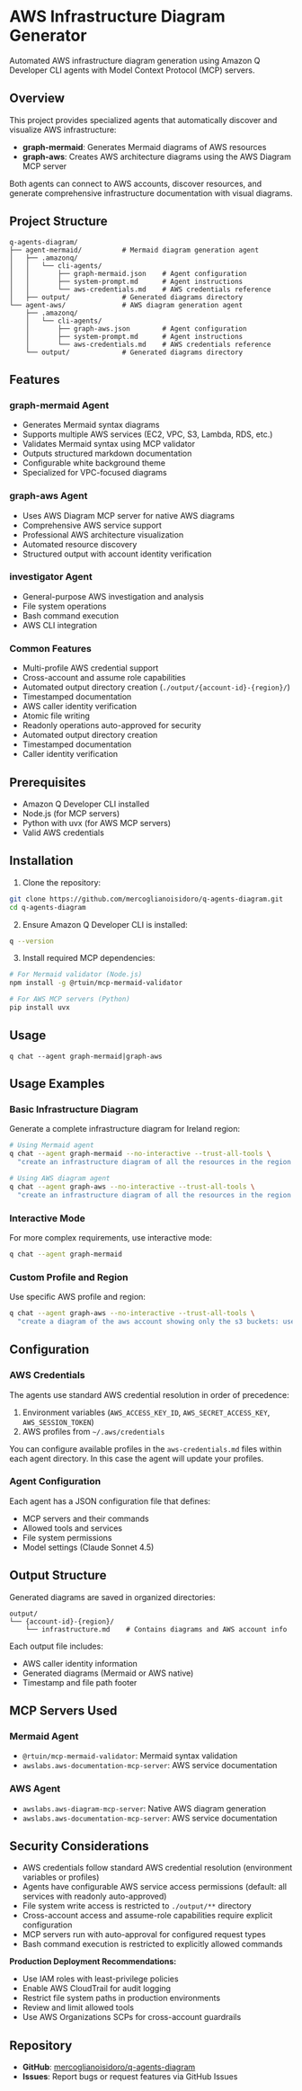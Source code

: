# AWS Infrastructure Diagram Generator

Automated AWS infrastructure diagram generation using Amazon Q Developer CLI agents with Model Context Protocol (MCP) servers.

## Overview

This project provides specialized agents that automatically discover and visualize AWS infrastructure:

- **graph-mermaid**: Generates Mermaid diagrams of AWS resources
- **graph-aws**: Creates AWS architecture diagrams using the AWS Diagram MCP server

Both agents can connect to AWS accounts, discover resources, and generate comprehensive infrastructure documentation with visual diagrams.

## Project Structure

```
q-agents-diagram/
├── agent-mermaid/          # Mermaid diagram generation agent
│   ├── .amazonq/
│   │   └── cli-agents/
│   │       ├── graph-mermaid.json    # Agent configuration
│   │       ├── system-prompt.md      # Agent instructions
│   │       └── aws-credentials.md    # AWS credentials reference
│   ├── output/             # Generated diagrams directory
└── agent-aws/              # AWS diagram generation agent
    ├── .amazonq/
    │   └── cli-agents/
    │       ├── graph-aws.json        # Agent configuration
    │       ├── system-prompt.md      # Agent instructions
    │       └── aws-credentials.md    # AWS credentials reference
    └── output/             # Generated diagrams directory
```

## Features

### graph-mermaid Agent
- Generates Mermaid syntax diagrams
- Supports multiple AWS services (EC2, VPC, S3, Lambda, RDS, etc.)
- Validates Mermaid syntax using MCP validator
- Outputs structured markdown documentation
- Configurable white background theme
- Specialized for VPC-focused diagrams

### graph-aws Agent
- Uses AWS Diagram MCP server for native AWS diagrams
- Comprehensive AWS service support
- Professional AWS architecture visualization
- Automated resource discovery
- Structured output with account identity verification

### investigator Agent
- General-purpose AWS investigation and analysis
- File system operations
- Bash command execution
- AWS CLI integration

### Common Features
- Multi-profile AWS credential support
- Cross-account and assume role capabilities
- Automated output directory creation (`./output/{account-id}-{region}/`)
- Timestamped documentation
- AWS caller identity verification
- Atomic file writing
- Readonly operations auto-approved for security
- Automated output directory creation
- Timestamped documentation
- Caller identity verification

## Prerequisites

- Amazon Q Developer CLI installed
- Node.js (for MCP servers)
- Python with uvx (for AWS MCP servers)
- Valid AWS credentials

## Installation

1. Clone the repository:

```bash
git clone https://github.com/mercoglianoisidoro/q-agents-diagram.git
cd q-agents-diagram
```

2. Ensure Amazon Q Developer CLI is installed:

```bash
q --version
```

3. Install required MCP dependencies:

```bash
# For Mermaid validator (Node.js)
npm install -g @rtuin/mcp-mermaid-validator

# For AWS MCP servers (Python)
pip install uvx
```


## Usage

`q chat --agent graph-mermaid|graph-aws`


## Usage Examples

### Basic Infrastructure Diagram

Generate a complete infrastructure diagram for Ireland region:

```bash
# Using Mermaid agent
q chat --agent graph-mermaid --no-interactive --trust-all-tools \
  "create an infrastructure diagram of all the resources in the region Ireland"

# Using AWS diagram agent
q chat --agent graph-aws --no-interactive --trust-all-tools \
  "create an infrastructure diagram of all the resources in the region Ireland"
```


### Interactive Mode

For more complex requirements, use interactive mode:

```bash
q chat --agent graph-mermaid
```

### Custom Profile and Region

Use specific AWS profile and region:

```bash
q chat --agent graph-aws --no-interactive --trust-all-tools \
  "create a diagram of the aws account showing only the s3 buckets: use 'isi' profile and ireland region"
```




## Configuration

### AWS Credentials

The agents use standard AWS credential resolution in order of precedence:

1. Environment variables (`AWS_ACCESS_KEY_ID`, `AWS_SECRET_ACCESS_KEY`, `AWS_SESSION_TOKEN`)
2. AWS profiles from `~/.aws/credentials`

You can configure available profiles in the `aws-credentials.md` files within each agent directory. In this case the agent will update your profiles.


### Agent Configuration

Each agent has a JSON configuration file that defines:
- MCP servers and their commands
- Allowed tools and services
- File system permissions
- Model settings (Claude Sonnet 4.5)



## Output Structure

Generated diagrams are saved in organized directories:

```
output/
└── {account-id}-{region}/
    └── infrastructure.md    # Contains diagrams and AWS account info
```

Each output file includes:
- AWS caller identity information
- Generated diagrams (Mermaid or AWS native)
- Timestamp and file path footer


## MCP Servers Used

### Mermaid Agent
- `@rtuin/mcp-mermaid-validator`: Mermaid syntax validation
- `awslabs.aws-documentation-mcp-server`: AWS service documentation

### AWS Agent
- `awslabs.aws-diagram-mcp-server`: Native AWS diagram generation
- `awslabs.aws-documentation-mcp-server`: AWS service documentation

## Security Considerations

- AWS credentials follow standard AWS credential resolution (environment variables or profiles)
- Agents have configurable AWS service access permissions (default: all services with readonly auto-approved)
- File system write access is restricted to `./output/**` directory
- Cross-account access and assume-role capabilities require explicit configuration
- MCP servers run with auto-approval for configured request types
- Bash command execution is restricted to explicitly allowed commands

**Production Deployment Recommendations:**

- Use IAM roles with least-privilege policies
- Enable AWS CloudTrail for audit logging
- Restrict file system paths in production environments
- Review and limit allowed tools
- Use AWS Organizations SCPs for cross-account guardrails


## Repository

- **GitHub**: [mercoglianoisidoro/q-agents-diagram](https://github.com/mercoglianoisidoro/q-agents-diagram)
- **Issues**: Report bugs or request features via GitHub Issues
